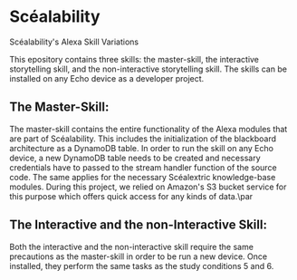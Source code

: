 # Scéalability
Scéalability's Alexa Skill Variations

This epository contains three skills: the master-skill, the interactive storytelling skill, and the non-interactive storytelling skill.
The skills can be installed on any Echo device as a developer project.

## The Master-Skill:
The master-skill contains the entire functionality of the Alexa modules that are part of Scéalability. This includes the initialization of the blackboard architecture as a DynamoDB table. In order to run the skill on any Echo device, a new DynamoDB table needs to be created and necessary credentials have to passed to the stream handler function of the source code. The same applies for the necessary Scéalextric knowledge-base modules. During this project, we relied on Amazon's S3 bucket service for this purpose which offers quick access for any kinds of data.\par

## The Interactive and the non-Interactive Skill:
Both the interactive and the non-interactive skill require the same precautions as the master-skill in order to be run a new device. Once installed, they perform the same tasks as the study conditions 5 and 6.
